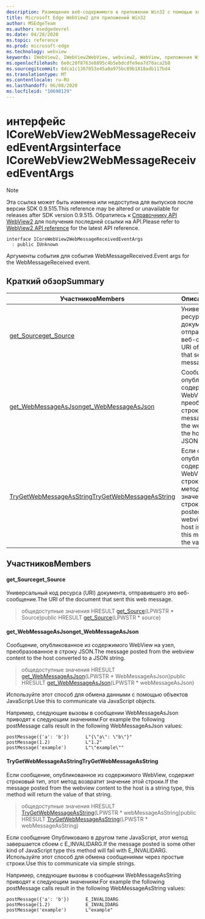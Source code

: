 ```yaml
---
description: Размещение веб-содержимого в приложении Win32 с помощью элемента управления Microsoft Edge WebView2
title: Microsoft Edge WebView2 для приложений Win32
author: MSEdgeTeam
ms.author: msedgedevrel
ms.date: 04/28/2020
ms.topic: reference
ms.prod: microsoft-edge
ms.technology: webview
keywords: IWebView2, IWebView2WebView, webview2, WebView, приложения Win32, Win32, EDGE, ICoreWebView2, ICoreWebView2Controller, элемент управления "веб-браузер", HTML Edge
ms.openlocfilehash: 6e0c20f8763e8895c4b5ebdcdfe9ea7d70aca2b8
ms.sourcegitcommit: 8dca1c1367853e45a0a975bc89b1818adb117bd4
ms.translationtype: MT
ms.contentlocale: ru-RU
ms.lasthandoff: 06/08/2020
ms.locfileid: "10698129"
---
```

# <span data-ttu-id="28464-104">интерфейс ICoreWebView2WebMessageReceivedEventArgs</span><span class="sxs-lookup"><span data-stu-id="28464-104">interface ICoreWebView2WebMessageReceivedEventArgs</span></span> 

> [!NOTE]
> <span data-ttu-id="28464-105">Эта ссылка может быть изменена или недоступна для выпусков после версии SDK 0.9.515.</span><span class="sxs-lookup"><span data-stu-id="28464-105">This reference may be altered or unavailable for releases after SDK version 0.9.515.</span></span> <span data-ttu-id="28464-106">Обратитесь к [Справочнику API WebView2](../../../webview2-api-reference.md) для получения последней ссылки на API.</span><span class="sxs-lookup"><span data-stu-id="28464-106">Please refer to [WebView2 API reference](../../../webview2-api-reference.md) for the latest API reference.</span></span>

```
interface ICoreWebView2WebMessageReceivedEventArgs
  : public IUnknown
```

<span data-ttu-id="28464-107">Аргументы события для события WebMessageReceived.</span><span class="sxs-lookup"><span data-stu-id="28464-107">Event args for the WebMessageReceived event.</span></span>

## <span data-ttu-id="28464-108">Краткий обзор</span><span class="sxs-lookup"><span data-stu-id="28464-108">Summary</span></span>

 <span data-ttu-id="28464-109">Участников</span><span class="sxs-lookup"><span data-stu-id="28464-109">Members</span></span>                        | <span data-ttu-id="28464-110">Описания</span><span class="sxs-lookup"><span data-stu-id="28464-110">Descriptions</span></span>
--------------------------------|---------------------------------------------
[<span data-ttu-id="28464-111">get_Source</span><span class="sxs-lookup"><span data-stu-id="28464-111">get_Source</span></span>](#get_source) | <span data-ttu-id="28464-112">Универсальный код ресурса (URI) документа, отправившего это веб-сообщение.</span><span class="sxs-lookup"><span data-stu-id="28464-112">The URI of the document that sent this web message.</span></span>
[<span data-ttu-id="28464-113">get_WebMessageAsJson</span><span class="sxs-lookup"><span data-stu-id="28464-113">get_WebMessageAsJson</span></span>](#get_webmessageasjson) | <span data-ttu-id="28464-114">Сообщение, опубликованное из содержимого WebView на узел, преобразованное в строку JSON.</span><span class="sxs-lookup"><span data-stu-id="28464-114">The message posted from the webview content to the host converted to a JSON string.</span></span>
[<span data-ttu-id="28464-115">TryGetWebMessageAsString</span><span class="sxs-lookup"><span data-stu-id="28464-115">TryGetWebMessageAsString</span></span>](#trygetwebmessageasstring) | <span data-ttu-id="28464-116">Если сообщение, опубликованное из содержимого WebView, содержит строковый тип, этот метод возвратит значение этой строки.</span><span class="sxs-lookup"><span data-stu-id="28464-116">If the message posted from the webview content to the host is a string type, this method will return the value of that string.</span></span>

## <span data-ttu-id="28464-117">Участников</span><span class="sxs-lookup"><span data-stu-id="28464-117">Members</span></span>

#### <span data-ttu-id="28464-118">get_Source</span><span class="sxs-lookup"><span data-stu-id="28464-118">get_Source</span></span> 

<span data-ttu-id="28464-119">Универсальный код ресурса (URI) документа, отправившего это веб-сообщение.</span><span class="sxs-lookup"><span data-stu-id="28464-119">The URI of the document that sent this web message.</span></span>

> <span data-ttu-id="28464-120">общедоступные значения HRESULT [get_Source](#get_source)(LPWSTR \* Source)</span><span class="sxs-lookup"><span data-stu-id="28464-120">public HRESULT [get_Source](#get_source)(LPWSTR \* source)</span></span>

#### <span data-ttu-id="28464-121">get_WebMessageAsJson</span><span class="sxs-lookup"><span data-stu-id="28464-121">get_WebMessageAsJson</span></span> 

<span data-ttu-id="28464-122">Сообщение, опубликованное из содержимого WebView на узел, преобразованное в строку JSON.</span><span class="sxs-lookup"><span data-stu-id="28464-122">The message posted from the webview content to the host converted to a JSON string.</span></span>

> <span data-ttu-id="28464-123">общедоступные значения HRESULT [get_WebMessageAsJson](#get_webmessageasjson)(LPWSTR \* WebMessageAsJson)</span><span class="sxs-lookup"><span data-stu-id="28464-123">public HRESULT [get_WebMessageAsJson](#get_webmessageasjson)(LPWSTR \* webMessageAsJson)</span></span>

<span data-ttu-id="28464-124">Используйте этот способ для обмена данными с помощью объектов JavaScript.</span><span class="sxs-lookup"><span data-stu-id="28464-124">Use this to communicate via JavaScript objects.</span></span>

<span data-ttu-id="28464-125">Например, следующие вызовы в сообщении WebMessageAsJson приводят к следующим значениям:</span><span class="sxs-lookup"><span data-stu-id="28464-125">For example the following postMessage calls result in the following WebMessageAsJson values:</span></span>

```
postMessage({'a': 'b'})      L"{\"a\": \"b\"}"
postMessage(1.2)             L"1.2"
postMessage('example')       L"\"example\""
```

#### <span data-ttu-id="28464-126">TryGetWebMessageAsString</span><span class="sxs-lookup"><span data-stu-id="28464-126">TryGetWebMessageAsString</span></span> 

<span data-ttu-id="28464-127">Если сообщение, опубликованное из содержимого WebView, содержит строковый тип, этот метод возвратит значение этой строки.</span><span class="sxs-lookup"><span data-stu-id="28464-127">If the message posted from the webview content to the host is a string type, this method will return the value of that string.</span></span>

> <span data-ttu-id="28464-128">общедоступные значения HRESULT [TryGetWebMessageAsString](#trygetwebmessageasstring)(LPWSTR \* webMessageAsString)</span><span class="sxs-lookup"><span data-stu-id="28464-128">public HRESULT [TryGetWebMessageAsString](#trygetwebmessageasstring)(LPWSTR \* webMessageAsString)</span></span>

<span data-ttu-id="28464-129">Если сообщение Опубликовано в другом типе JavaScript, этот метод завершается сбоем с E_INVALIDARG.</span><span class="sxs-lookup"><span data-stu-id="28464-129">If the message posted is some other kind of JavaScript type this method will fail with E_INVALIDARG.</span></span> <span data-ttu-id="28464-130">Используйте этот способ для обмена сообщениями через простые строки.</span><span class="sxs-lookup"><span data-stu-id="28464-130">Use this to communicate via simple strings.</span></span>

<span data-ttu-id="28464-131">Например, следующие вызовы в сообщении WebMessageAsString приводят к следующим значениям:</span><span class="sxs-lookup"><span data-stu-id="28464-131">For example the following postMessage calls result in the following WebMessageAsString values:</span></span>

```
postMessage({'a': 'b'})      E_INVALIDARG
postMessage(1.2)             E_INVALIDARG
postMessage('example')       L"example"
```

